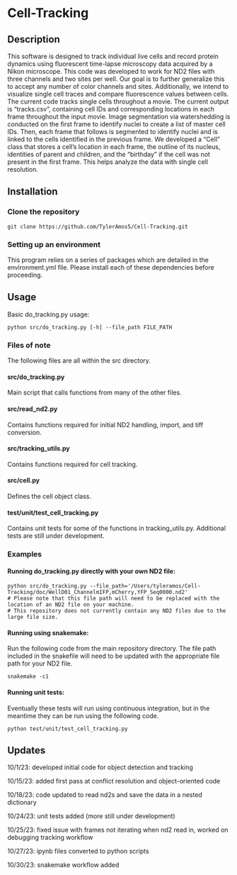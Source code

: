 # Cell-Tracking

## Description

This software is designed to track individual live cells and record protein dynamics using fluorescent time-lapse microscopy data acquired by a Nikon microscope. This code was developed to work for ND2 files with three channels and two sites per well. Our goal is to further generalize this to accept any number of color channels and sites. Additionally, we intend to visualize single cell traces and compare fluorescence values between cells. The current code tracks single cells throughout a movie. The current output is “tracks.csv”, containing cell IDs and corresponding locations in each frame throughout the input movie. Image segmentation via watershedding is conducted on the first frame to identify nuclei to create a list of master cell IDs. Then, each frame that follows is segmented to identify nuclei and is linked to the cells identified in the previous frame. We developed a “Cell” class that stores a cell’s location in each frame, the outline of its nucleus, identities of parent and children, and the “birthday” if the cell was not present in the first frame. This helps analyze the data with single cell resolution.

## Installation

### Clone the repository

```
git clone https://github.com/TylerAmos5/Cell-Tracking.git
```

### Setting up an environment

This program relies on a series of packages which are detailed in the environment.yml file. Please install each of these dependencies before proceeding. 

## Usage

Basic do_tracking.py usage:

```
python src/do_tracking.py [-h] --file_path FILE_PATH
```

### Files of note

The following files are all within the src directory.

#### src/do_tracking.py

Main script that calls functions from many of the other files.

#### src/read_nd2.py

Contains functions required for initial ND2 handling, import, and tiff conversion.

#### src/tracking_utils.py

Contains functions required for cell tracking.

#### src/cell.py

Defines the cell object class.

#### test/unit/test_cell_tracking.py

Contains unit tests for some of the functions in tracking_utils.py. Additional tests are still under development.

### Examples

#### Running do_tracking.py directly with your own ND2 file:

```
python src/do_tracking.py --file_path='/Users/tyleramos/Cell-Tracking/doc/WellD01_ChannelmIFP,mCherry,YFP_Seq0000.nd2'
# Please note that this file path will need to be replaced with the location of an ND2 file on your machine.
# This repository does not currently contain any ND2 files due to the large file size.
```

#### Running using snakemake:

Run the following code from the main repository directory. The file path included in the snakefile will need to be updated with the appropriate file path for your ND2 file.

```
snakemake -c1
```

#### Running unit tests:

Eventually these tests will run using continuous integration, but in the meantime they can be run using the following code.

```
python test/unit/test_cell_tracking.py
```

## Updates

10/1/23: developed initial code for object detection and tracking

10/15/23: added first pass at conflict resolution and object-oriented code

10/18/23: code updated to read nd2s and save the data in a nested dictionary

10/24/23: unit tests added (more still under development)

10/25/23: fixed issue with frames not iterating when nd2 read in, worked on debugging tracking workflow

10/27/23: ipynb files converted to python scripts

10/30/23: snakemake workflow added